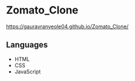 # Zomato_Clone

 https://gauravranyeole04.github.io/Zomato_Clone/

 ## Languages
 - HTML
 - CSS
 - JavaScript
